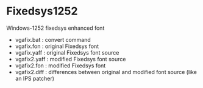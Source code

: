 # Fixedsys1252
Windows-1252 fixedsys enhanced font

* vgafix.bat : convert command
* vgafix.fon : original Fixedsys font
* vgafix.yaff : original Fixedsys font source
* vgafix2.yaff : modified Fixedsys font source
* vgafix2.fon : modified Fixedsys font
* vgafix2.diff : differences between original and modified font source (like an IPS patcher)

